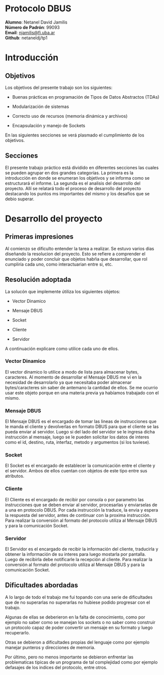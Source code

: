 Protocolo DBUS
============

**Alumno**:  Netanel David Jamilis           
**Número de Padrón**: 99093            
**Email**: njamilis@fi.uba.ar  
**Github**: netaneldj/tp1


Introducción
============

Objetivos
---------

Los objetivos del presente trabajo son los siguientes:

-   Buenas prácticas en programación de Tipos de Datos Abstractos (TDAs)

-   Modularización de sistemas

-   Correcto uso de recursos (memoria dinámica y archivos)

-   Encapsulación y manejo de Sockets

En las siguientes secciones se verá plasmado el cumplimiento de los
objetivos.

Secciones
---------

El presente trabajo práctico está dividido en diferentes secciones las cuales se pueden
agrupar en dos grandes categorías. La primera es la introducción en
donde se enumeran los objetivos y se informa como se estructurará el
informe. La segunda es el analisis del desarrollo del proyecto. Allí se relatará todo el proceso de desarrollo del proyecto destacando los puntos ms importantes del mismo y los desafios que se debio superar.

Desarrollo del proyecto
==========================

Primeras impresiones
------------------------

Al comienzo se dificulto entender la tarea a realizar. Se estuvo varios dias diseñando la resolucion del proyecto. Esto se refiere a comprender el enunciado y poder concluir que objetos habŕia que desarrollar, que rol cumpliría cada uno, como interactuarian entre si, etc.

Resolución adoptada
------------------------

La solucón que implemente útiliza los siguientes objetos:

-   Vector Dinamico

-   Mensaje DBUS

-   Socket

-   Cliente

-   Servidor

A continuación explicare como utilice cada uno de ellos.

### Vector Dinamico

El vector dinamico lo utilice a modo de lista para almacenar bytes, caracteres. Al momento de desarrollar el Mensaje DBUS me ví en la necesidad de desarrolarlo ya que necesitaba poder almacenar bytes/caracteres sin saber de antemano la cantidad de ellos. Se me ocurrio usar este objeto porque en una materia previa ya habíamos trabajado con el mismo.

### Mensaje DBUS

El Mensaje DBUS es el encargado de tomar las lineas de instrucciones que le manda el cliente y devolverlas en formato DBUS para que el cliente se las pueda enviar al servidor. Luego si del lado del servidor se le ingresa dicha instrucción al mensaje, luego se le pueden solicitar los datos de interes como el id, destino, ruta, interfaz, metodo y argumentos (si los tuviese).

### Socket

El Socket es el encargado de establecer la comunicación entre el cliente y el servidor. Ambos de ellos cuentan con objetos de este tipo entre sus atributos.

### Cliente

El Cliente es el encargado de recibir por consola o por parametro las instrucciones que se deben enviar al servidor, procesarlas y enviarselas de a una en protocolo DBUS. Por cada instrucción la traduce, la envia y espera la respuesta del servidor, antes de continuar con la proxima instrucción. Para realizar la conversión al formato del protocolo utiliza al Mensaje DBUS y para la comunicación Socket.

### Servidor

El Servidor es el encargado de recibir la información del cliente, traducirla y obtener la información de su interes para luego mostarla por pantalla. Luego de recibirla debe notificarle la recepción al cliente. Para realizar la conversión al formato del protocolo utiliza al Mensaje DBUS y para la comunicación Socket.

Dificultades abordadas
------------------------

A lo largo de todo el trabajo me fui topando con una serie de dificultades que de no superarlas no superarlas no hubiese podido progresar con el trabajo. 

Algunas de ellas se deberieron en la falta de conocimiento, como por ejemplo no saber como se manejan los sockets o no saber como construir un protocolo capaz de poder convertir un mensaje en su formato y luego recuperarlo. 

Otras se debieron a dificultades propias del lenguaje como por ejemplo manejar punteros y direcciones de memoria.

Por último, pero no menos importante se debieron enfrentar las problematicas tipicas de un programa de tal complejidad como por ejemplo defasajes de los indices del protocolo, entre otros.
